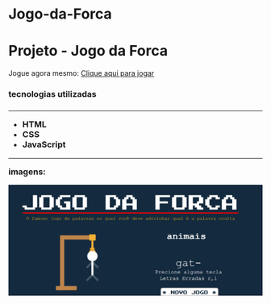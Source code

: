 # Jogo-da-Forca

<h1> Projeto - Jogo da Forca </h1>

Jogue agora mesmo: <a href="https://luancarlospng.github.io/Jogo-da-Forca/" target="_blank"> Clique aqui para jogar</a>

<h3> tecnologias utilizadas <h3>
<hr>
<ul>
<li>HTML</li>
<li>CSS</li>
<li>JavaScript</li>
</ul>
<hr>
imagens:
<p align="center">
  <img src="./git-img/img-1.png" width="800">
</p>
  
